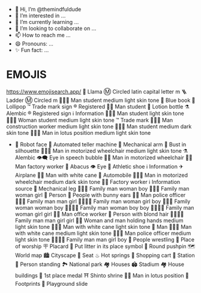 - 👋 Hi, I’m @themindfuldude
- 👀 I’m interested in ...
- 🌱 I’m currently learning ...
- 💞️ I’m looking to collaborate on ...
- 📫 How to reach me ...
- 😄 Pronouns: ...
- ✨ Fun fact: ...

# EMOJIS
https://www.emojisearch.app/
🦙
Llama
Ⓜ
Circled latin capital letter m
🪜
Ladder
Ⓜ️
Circled m
👨🏼‍🎓
Man student medium light skin tone
📘
Blue book
🍭
Lollipop
™
Trade mark sign
®️
Registered
👨‍🎓
Man student
🧴
Lotion bottle
⚗
Alembic
®
Registered sign
ℹ️
Information
👨🏻‍🎓
Man student light skin tone
👩🏼‍🎓
Woman student medium light skin tone
™️
Trade mark
👷🏼‍♂
Man construction worker medium light skin tone
👨🏾‍🎓
Man student medium dark skin tone
🧘🏼‍♂
Man in lotus position medium light skin tone
- 🤖
Robot face
🏧
Automated teller machine
🦾
Mechanical arm
👤
Bust in silhouette
👨🏼‍🦼
Man in motorized wheelchair medium light skin tone
⚗
Alembic
👁‍🗨
Eye in speech bubble
👨‍🦼
Man in motorized wheelchair
👨‍🏭
Man factory worker
🧮
Abacus
👁
Eye
👟
Athletic shoe
ℹ️
Information
✈
Airplane
👨‍🦯
Man with white cane
🚗
Automobile
👨🏾‍🦼
Man in motorized wheelchair medium dark skin tone
🧑‍🏭
Factory worker
ℹ
Information source
🦿
Mechanical leg
👨‍👩‍👦
Family man woman boy
👨‍👩‍👧
Family man woman girl
🧑
Person
👯
People with bunny ears
👮‍♂
Man police officer
👨‍👨‍👧
Family man man girl
👨‍👩‍👧‍👦
Family man woman girl boy
👩‍👩‍👦
Family woman woman boy
👨‍👩‍👦‍👦
Family man woman boy boy
👨‍👩‍👧‍👧
Family man woman girl girl
👨‍💼
Man office worker
👱
Person with blond hair
👨‍👨‍👧‍👧
Family man man girl girl
👫🏼
Woman and man holding hands medium light skin tone
👨🏻‍🦯
Man with white cane light skin tone
👨
Man
👨🏼‍🦯
Man with white cane medium light skin tone
👮🏼‍♂
Man police officer medium light skin tone
👨‍👨‍👧‍👦
Family man man girl boy
🤼
People wrestling
🛐
Place of worship
🪧
Placard
🚮
Put litter in its place symbol
📍
Round pushpin
🗺
World map
🏙
Cityscape
💺
Seat
♨
Hot springs
🛒
Shopping cart
🚉
Station
🧍
Person standing
🏞
National park
🏘️
Houses
🏟
Stadium
🏘
House buildings
🥇
1st place medal
⛩
Shinto shrine
🧘‍♂
Man in lotus position
👣
Footprints
🛝
Playground slide

<!---
themindfuldude/themindfuldude is a  special ✨ repository because its `README.md` (this file) appears on your GitHub profile.
You can click the Preview link to take a look at your changes.
--->

